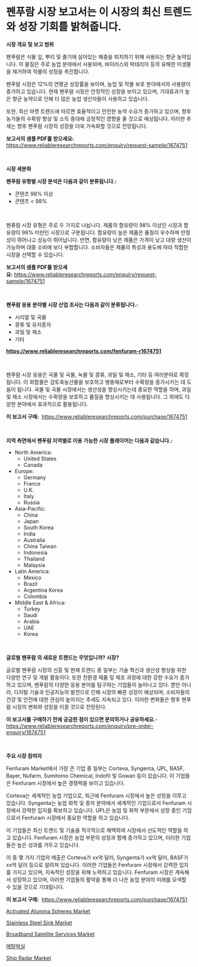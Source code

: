 <p><h1>펜푸람 시장 보고서는 이 시장의 최신 트렌드와 성장 기회를 밝혀줍니다.</h1></p><p><strong>시장 개요 및 보고 범위</strong></p>
<p><p>펜푸람은 식물 잎, 뿌리 및 줄기에 살아있는 해충을 퇴치하기 위해 사용되는 향균 농약입니다. 이 물질은 주로 농업 분야에서 사용되며, 바이러스와 박테리아 등의 유해한 미생물을 제거하여 작물의 성장을 촉진합니다. </p><p>펜푸람 시장은 12%의 연평균 성장률을 보이며, 농업 및 작물 보호 분야에서의 사용량이 증가하고 있습니다. 현재 펜푸람 시장은 안정적인 성장을 보이고 있으며, 기대효과가 높은 향균 농약으로 인해 더 많은 농업 생산자들이 사용하고 있습니다.</p><p>또한, 최신 마켓 트렌드에 따르면 효율적이고 안전한 농약 수요가 증가하고 있으며, 향후 농가들의 수확량 향상 및 소득 증대에 긍정적인 영향을 줄 것으로 예상됩니다. 이러한 추세는 향후 펜푸람 시장의 성장을 더욱 가속화할 것으로 전망됩니다.</p></p>
<p><strong>보고서의 샘플 PDF를 받으세요:</strong> <a href="https://www.reliableresearchreports.com/enquiry/request-sample/1674751">https://www.reliableresearchreports.com/enquiry/request-sample/1674751</a></p>
<p>&nbsp;</p>
<p><strong>시장 세분화</strong></p>
<p><strong>펜푸람 유형별 시장 분석은 다음과 같이 분류됩니다.:</strong></p>
<p><ul><li>콘텐츠 98% 이상</li><li>콘텐츠 < 98%</li></ul></p>
<p>&nbsp;</p>
<p><p>펜퓨럼 시장 유형은 주로 두 가지로 나뉩니다. 제품의 함유량이 98% 이상인 시장과 함유량이 98% 미만인 시장으로 구분됩니다. 함유량이 높은 제품은 품질이 우수하며 안정성이 뛰어나고 성능이 뛰어납니다. 반면, 함유량이 낮은 제품은 가격이 낮고 대량 생산이 가능하며 대중 소비에 보다 부합합니다. 소비자들은 제품의 특성과 용도에 따라 적합한 시장을 선택할 수 있습니다.</p></p>
<p><strong>보고서의 샘플 PDF를 받으세요:</strong>&nbsp;<a href="https://www.reliableresearchreports.com/enquiry/request-sample/1674751">https://www.reliableresearchreports.com/enquiry/request-sample/1674751</a></p>
<p>&nbsp;</p>
<p><strong> 펜푸람 응용 분야별 시장 산업 조사는 다음과 같이 분류됩니다.:</strong></p>
<p><ul><li>시리얼 및 곡물</li><li>콩류 및 유지종자</li><li>과일 및 채소</li><li>기타</li></ul></p>
<p><strong><a href="https://www.reliableresearchreports.com/fenfuram-r1674751">https://www.reliableresearchreports.com/fenfuram-r1674751</a></strong></p>
<p>&nbsp;</p>
<p><p>펜푸람 시장 응용은 곡물 및 곡물, 녹물 및 콩류, 과일 및 채소, 기타 등 여러분야로 확장됩니다. 이 화합물은 감토축농산물을 보호하고 병충해로부터 수확량을 증가시키는 데 도움이 됩니다. 곡물 및 곡물 시장에서는 생산성을 향상시키는데 중요한 역할을 하며, 과일 및 채소 시장에서는 수확량을 보호하고 품질을 향상시키는 데 사용됩니다. 그 외에도 다양한 분야에서 효과적으로 활용됩니다.</p></p>
<p><strong>이 보고서 구매:</strong>&nbsp; <a href="https://www.reliableresearchreports.com/purchase/1674751">https://www.reliableresearchreports.com/purchase/1674751</a></p>
<p>&nbsp;</p>
<p><strong>지역 측면에서 펜푸람 지역별로 이용 가능한 시장 플레이어는 다음과 같습니다.:</strong></p>
<p><ul>
    <li>
        North America:
        <ul>
            <li>United States</li>
            <li>Canada</li>
        </ul>
    </li>
    <li>
        Europe:
        <ul>
            <li>Germany</li>
            <li>France</li>
            <li>U.K.</li>
            <li>Italy</li>
            <li>Russia</li>
        </ul>
    </li>
    <li>
        Asia-Pacific:
        <ul>
            <li>China</li>
            <li>Japan</li>
            <li>South Korea</li>
            <li>India</li>
            <li>Australia</li>
            <li>China Taiwan</li>
            <li>Indonesia</li>
            <li>Thailand</li>
            <li>Malaysia</li>
        </ul>
    </li>
    <li>
        Latin America:
        <ul>
            <li>Mexico</li>
            <li>Brazil</li>
            <li>Argentina Korea</li>
            <li>Colombia</li>
        </ul>
    </li>
    <li>
        Middle East & Africa:
        <ul>
            <li>Turkey</li>
            <li>Saudi</li>
            <li>Arabia</li>
            <li>UAE</li>
            <li>Korea</li>
        </ul>
    </li>
    </ul></p>
<p>&nbsp;</p>
<p><strong>글로벌 펜푸람 의 새로운 트렌드는 무엇입니까? 시장?</strong></p>
<p><p>글로벌 펜푸람 시장의 신흥 및 현재 트렌드 중 일부는 기술 혁신과 생산성 향상을 위한 다양한 연구 및 개발 활동이다. 또한 친환경 제품 및 제조 과정에 대한 강한 수요가 증가하고 있으며, 펜푸람의 다양한 응용 분야를 탐구하는 기업들이 늘어나고 있다. 뿐만 아니라, 디지털 기술과 인공지능의 발전으로 인해 시장의 빠른 성장이 예상되며, 소비자들의 건강 및 안전에 대한 관심이 높아지는 추세도 지속되고 있다. 이러한 변화들은 향후 펜푸람 시장의 변화와 성장을 이끌 것으로 전망된다.</p></p>
<p><strong>이 보고서를 구매하기 전에 궁금한 점이 있으면 문의하거나 공유하세요.</strong>- <a href="https://www.reliableresearchreports.com/enquiry/pre-order-enquiry/1674751">https://www.reliableresearchreports.com/enquiry/pre-order-enquiry/1674751</a></p>
<p>&nbsp;</p>
<p><strong>주요 시장 참여자</strong></p>
<p><p>Fenfuram Market에서 가장 큰 기업 중 일부는 Corteva, Syngenta, UPL, BASF, Bayer, Nufarm, Sumitomo Chemical, Indofil 및 Gowan 등이 있습니다. 이 기업들은 Fenfuram 시장에서 높은 경쟁력을 보이고 있습니다.</p><p>Corteva는 세계적인 농업 기업으로, 최근에 Fenfuram 시장에서 높은 성장을 이루고 있습니다. Syngenta는 농업 화학 및 종자 분야에서 세계적인 기업으로서 Fenfuram 시장에서 강력한 입지를 확보하고 있습니다. UPL은 농업 및 화학 부문에서 성장 중인 기업으로서 Fenfuram 시장에서 중요한 역할을 하고 있습니다.</p><p>이 기업들은 최신 트렌드 및 기술을 적극적으로 채택하여 시장에서 선도적인 역할을 하고 있습니다. Fenfuram 시장은 농업 부문의 성장과 함께 증가하고 있으며, 이러한 기업들은 높은 성과를 거두고 있습니다.</p><p>이 중 몇 가지 기업의 매출은 Corteva가 xx억 달러, Syngenta가 xx억 달러, BASF가 xx억 달러 등으로 알려져 있습니다. 이러한 기업들은 Fenfuram 시장에서 강력한 입지를 가지고 있으며, 지속적인 성장을 위해 노력하고 있습니다. Fenfuram 시장은 계속해서 성장하고 있으며, 이러한 기업들의 활약을 통해 더 나은 농업 분야의 미래를 모색할 수 있을 것으로 기대됩니다.</p></p>
<p><strong>이 보고서 구매:</strong>&nbsp;&nbsp;<a href="https://www.reliableresearchreports.com/purchase/1674751">https://www.reliableresearchreports.com/purchase/1674751</a></p>
<p><p><a href="https://issuu.com/reportprime-2/docs/activated-alumina-spheres-market-size-2030.pptx">Activated Alumina Spheres Market</a></p><p><a href="https://issuu.com/reportprime-2/docs/stainless-steel-sink-market-size-2030.pptx">Stainless Steel Sink Market</a></p><p><a href="https://github.com/prosalinda88/Market-Research-Report-List-3/blob/main/broadband-satellite-services-market.md">Broadband Satellite Services Market</a></p><p><a href="https://github.com/Tristiarton768456/Market-Research-Report-List-1/blob/main/662399318623.md">메탈락실</a></p><p><a href="https://github.com/globismark/Market-Research-Report-List-2/blob/main/ship-radar-market.md">Ship Radar Market</a></p></p>